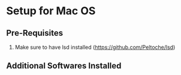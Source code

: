 # Setup for Mac OS

## Pre-Requisites
1. Make sure to have lsd installed (https://github.com/Peltoche/lsd)

## Additional Softwares Installed
